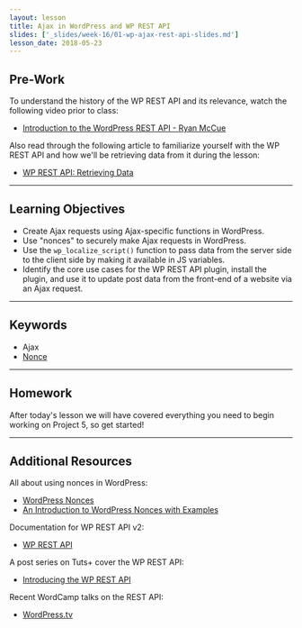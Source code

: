 ```yaml
---
layout: lesson
title: Ajax in WordPress and WP REST API
slides: ['_slides/week-16/01-wp-ajax-rest-api-slides.md']
lesson_date: 2018-05-23
---
```


## Pre-Work

To understand the history of the WP REST API and its relevance, watch the following video prior to class:

* [Introduction to the WordPress REST API - Ryan McCue](https://youtu.be/tV4IuS_KnvU)

Also read through the following article to familiarize yourself with the WP REST API and how we'll be retrieving data from it during the lesson:

* [WP REST API: Retrieving Data](https://code.tutsplus.com/tutorials/wp-rest-api-retrieving-data--cms-24694)

---

## Learning Objectives

* Create Ajax requests using Ajax-specific functions in WordPress.
* Use "nonces" to securely make Ajax requests in WordPress.
* Use the `wp_localize_script()` function to pass data from the server side to the client side by making it available in JS variables.
* Identify the core use cases for the WP REST API plugin, install the plugin, and use it to update post data from the front-end of a website via an Ajax request.

---

## Keywords

* Ajax
* [Nonce](https://codex.wordpress.org/WordPress_Nonces)

---

## Homework

After today's lesson we will have covered everything you need to begin working on Project 5, so get started!

---

## Additional Resources

All about using nonces in WordPress:

* [WordPress Nonces](https://codex.wordpress.org/WordPress_Nonces)
* [An Introduction to WordPress Nonces with Examples](https://www.elegantthemes.com/blog/tips-tricks/an-introduction-to-wordpress-nonces-with-examples)

Documentation for WP REST API v2:

* [WP REST API](http://v2.wp-api.org/)

A post series on Tuts+ cover the WP REST API:

* [Introducing the WP REST API](https://code.tutsplus.com/series/introducing-the-wp-rest-api--cms-896)

Recent WordCamp talks on the REST API:

* [WordPress.tv](http://wordpress.tv/?s=rest+api)
